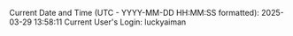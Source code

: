 Current Date and Time (UTC - YYYY-MM-DD HH:MM:SS formatted): 2025-03-29 13:58:11
Current User's Login: luckyaiman
